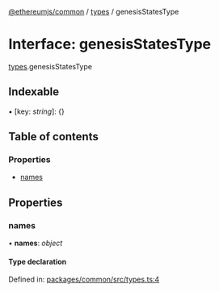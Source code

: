 [@ethereumjs/common](../README.md) / [types](../modules/types.md) / genesisStatesType

# Interface: genesisStatesType

[types](../modules/types.md).genesisStatesType

## Indexable

▪ [key: *string*]: {}

## Table of contents

### Properties

- [names](types.genesisstatestype.md#names)

## Properties

### names

• **names**: *object*

#### Type declaration

Defined in: [packages/common/src/types.ts:4](https://github.com/ethereumjs/ethereumjs-monorepo/blob/master/packages/common/src/types.ts#L4)
